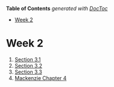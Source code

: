 <!-- START doctoc generated TOC please keep comment here to allow auto update -->
<!-- DON'T EDIT THIS SECTION, INSTEAD RE-RUN doctoc TO UPDATE -->
**Table of Contents**  *generated with [DocToc](https://github.com/thlorenz/doctoc)*

- [Week 2](#week-2)

<!-- END doctoc generated TOC please keep comment here to allow auto update -->

# Week 2

1. [Section 3.1](section-3.1.md)
2. [Section 3.2](section-3.2.md)
3. [Section 3.3](section-3.3.md)
4. [Mackenzie Chapter 4](mackenzie-ch4.md)
